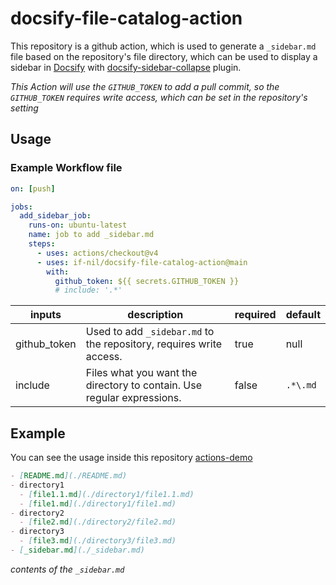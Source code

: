 # docsify-file-catalog-action


This repository is a github action, which is used to generate a `_sidebar.md` file based on the repository's file directory, which can be used to display a sidebar in [Docsify](https://docsify.js.org) with [docsify-sidebar-collapse](https://github.com/iPeng6/docsify-sidebar-collapse) plugin.

_This Action will use the `GITHUB_TOKEN` to add a pull commit, so the `GITHUB_TOKEN` requires write access, which can be set in the repository's setting_

## Usage

### Example Workflow file

```yml copy
on: [push]

jobs:
  add_sidebar_job:
    runs-on: ubuntu-latest
    name: job to add _sidebar.md
    steps:
      - uses: actions/checkout@v4
      - uses: if-nil/docsify-file-catalog-action@main
        with:
          github_token: ${{ secrets.GITHUB_TOKEN }}
          # include: '.*'
```

| inputs | description | required | default |
| --- | --- | --- | --- |
| github_token | Used to add `_sidebar.md` to the repository, requires write access. | true | null |
| include | Files what you want the directory to contain. Use regular expressions. | false | `.*\.md` |

## Example

You can see the usage inside this repository 
[actions-demo](https://github.com/if-nil/actions-demo)

``` md
- [README.md](./README.md)
- directory1
  - [file1.1.md](./directory1/file1.1.md)
  - [file1.md](./directory1/file1.md)
- directory2
  - [file2.md](./directory2/file2.md)
- directory3
  - [file3.md](./directory3/file3.md)
- [_sidebar.md](./_sidebar.md)

```
_contents of the `_sidebar.md`_
